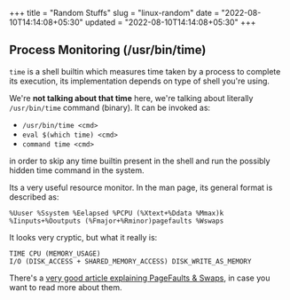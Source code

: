 +++
title = "Random Stuffs"
slug = "linux-random"
date = "2022-08-10T14:14:08+05:30"
updated = "2022-08-10T14:14:08+05:30"
+++

## Process Monitoring (/usr/bin/time)

`time` is a shell builtin which measures time taken by a process to complete its execution, its implementation depends on type of shell you're using.

We're **not talking about that time** here, we're talking about literally `/usr/bin/time` command (binary). It can be invoked as:
* `/usr/bin/time <cmd>`
* `eval $(which time) <cmd>`
* `command time <cmd>`

in order to skip any time builtin present in the shell and run the possibly hidden time command in the system.

Its a very useful resource monitor. In the man page, its general format is described as:
```
%Uuser %Ssystem %Eelapsed %PCPU (%Xtext+%Ddata %Mmax)k
%Iinputs+%Ooutputs (%Fmajor+%Rminor)pagefaults %Wswaps
```

It looks very cryptic, but what it really is:
```
TIME CPU (MEMORY_USAGE)
I/O (DISK_ACCESS + SHARED_MEMORY_ACCESS) DISK_WRITE_AS_MEMORY
```

There's a [very good article explaining PageFaults & Swaps](https://scoutapm.com/blog/understanding-page-faults-and-memory-swap-in-outs-when-should-you-worry), in case you want to read more about them.

